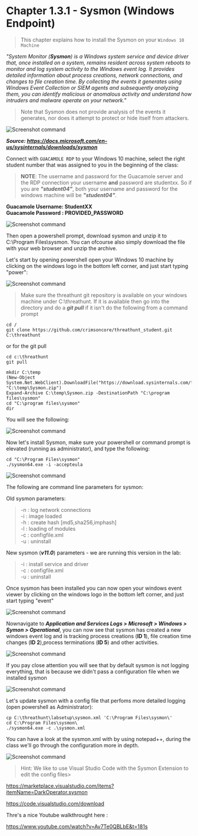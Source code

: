 #   Chapter 1.3.1 - Sysmon (Windows Endpoint)

>This chapter explains how to install the Sysmon on your `Windows 10 Machine`

_"System Monitor (**Sysmon**) is a Windows system service and device driver that, once installed on a system, remains resident across system reboots to monitor and log system activity to the Windows event log. It provides detailed information about process creations, network connections, and changes to file creation time. By collecting the events it generates using Windows Event Collection or SIEM agents and subsequently analyzing them, you can identify malicious or anomalous activity and understand how intruders and malware operate on your network."_

>Note that Sysmon does not provide analysis of the events it generates, nor does it attempt to protect or hide itself from attackers.

![Screenshot command](./assets/01-sysmondownload.jpg)

***Source: https://docs.microsoft.com/en-us/sysinternals/downloads/sysmon*** 

Connect with `GUACAMOLE RDP` to your Windows 10 machine, select the right student number that was assigned to you in the beginning of the class:

> **NOTE**: The username and password for the Guacamole server and the RDP connection your username __and__ password are studentxx. So if you are ***"student04"***, both your username and password for the windows machine will be ***"student04"***.

**Guacamole Username: StudentXX**  
**Guacamole Password : PROVIDED_PASSWORD**

![Screenshot command](./assets/02-guacamole.jpg)

Then open a powershell prompt, download sysmon and unzip it to C:\Program Files\sysmon. You can ofcourse also simply download the file with your web browser and unzip the archive.

Let's start by opening powershell open your Windows 10 machine by clicking on the windows logo in the bottom left corner, and just start typing "power":

![Screenshot command](./assets/04-powershell.jpg)

> Make sure the threathunt git repository is available on your windows machine under C:\threathunt. If it is available then go into the directory and do a ***git pull*** if it isn't do the following from a command prompt

```code
cd /
git clone https://github.com/crimsoncore/threathunt_student.git C:\threathunt
```

or for the git pull

```code
cd c:\threathunt
git pull
```

```code
mkdir C:\temp
(New-Object System.Net.WebClient).DownloadFile("https://download.sysinternals.com/files/Sysmon.zip", "C:\temp\Sysmon.zip")
Expand-Archive C:\temp\Sysmon.zip -DestinationPath "C:\program files\sysmon"
cd "C:\program files\sysmon"
dir
```

You will see the following:

![Screenshot command](./assets/01-sysmonunzip.jpg)

Now let's install Sysmon, make sure your powershell or command prompt is elevated (running as administrator), and type the following:

```code
cd "C:\Program Files\sysmon"
./sysmon64.exe -i -accepteula
```
![Screenshot command](./assets/01-sysmoninstall.jpg)

The following are command line parameters for sysmon:

Old sysmon parameters:  
>-n : log network connections  
-i : image loaded  
-h : create hash [md5,sha256,imphash]   
-l : loading of modules  
-c : configfile.xml  
-u : uninstall  

New sysmon (***v11.0***) parameters - we are running this version in the lab:  
> -i : install service and driver  
-c : configfile.xml  
-u : uninstall

Once sysmon has been installed you can now open your windows event viewer by clicking on the windows logo in the bottom left corner, and just start typing "event"

![Screenshot command](./assets/02-openevent.jpg)

 Nownavigate to ***Application and Services Logs > Microsoft > Windows > Symon > Operational***, you can now see that sysmon has created a new windows event log and is tracking process creations (**ID 1**), file creation time changes (**ID 2**),process terminations (**ID 5**) and other activities. 

 ![Screenshot command](./assets/02-eventviewer.jpg)

 If you pay close attention you will see that by default sysmon is not logging everything, that is because we didn't pass a configuration file when we installed sysmon

 ![Screenshot command](./assets/03-sysmonevents.jpg)

Let's update sysmon with a config file that perfoms more detailed logging (open powershell as Administrator):

```code
cp C:\threathunt\labsetup\sysmon.xml 'C:\Program Files\sysmon\'
cd C:\Program Files\sysmon\
./sysmon64.exe -c .\sysmon.xml
```
You can have a look at the sysmon.xml with by using notepad++, during the class we'll go through the configuration more in depth.

![Screenshot command](./assets/01-sysmonconfig.jpg)

> Hint: We like to use Visual Studio Code with the Sysmon Extension to edit the config files>

https://marketplace.visualstudio.com/items?itemName=DarkOperator.sysmon

https://code.visualstudio.com/download

Thre's a nice Youtube walkthrought here :  

https://www.youtube.com/watch?v=Av7Te0QBLbE&t=181s

